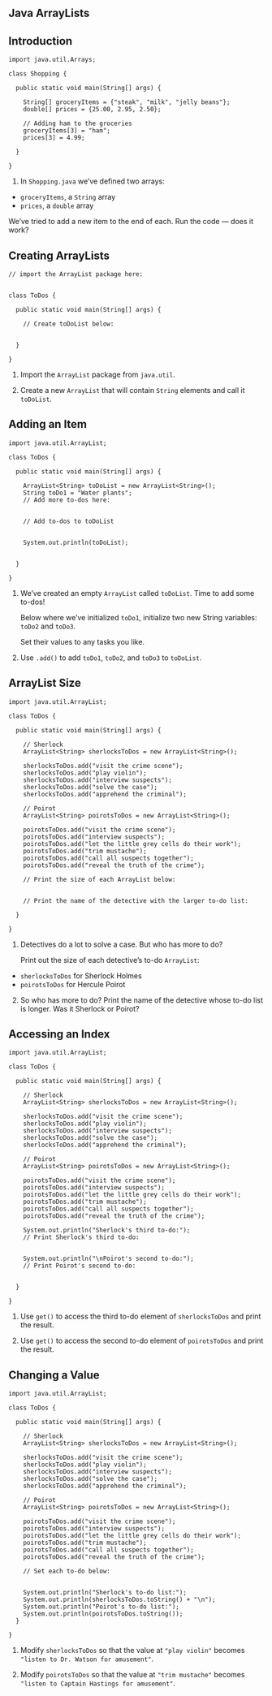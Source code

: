 ## Java ArrayLists

## Introduction

```
import java.util.Arrays;

class Shopping {
  
  public static void main(String[] args) {
    
    String[] groceryItems = {"steak", "milk", "jelly beans"};
    double[] prices = {25.00, 2.95, 2.50};
    
    // Adding ham to the groceries
    groceryItems[3] = "ham";
    prices[3] = 4.99;
    
  }
  
}
```

1. In `Shopping.java` we’ve defined two arrays:

* `groceryItems`, a `String` array
* `prices`, a `double` array

We’ve tried to add a new item to the end of each. Run the code — does it work?

## Creating ArrayLists

```
// import the ArrayList package here:


class ToDos {
  
  public static void main(String[] args) {
    
    // Create toDoList below:
    
    
  }
  
}
```

1. Import the `ArrayList` package from `java.util`.

2. Create a new `ArrayList` that will contain `String` elements and call it `toDoList`.

## Adding an Item

```
import java.util.ArrayList;

class ToDos {
    
  public static void main(String[] args) {
    
    ArrayList<String> toDoList = new ArrayList<String>();
    String toDo1 = "Water plants";
    // Add more to-dos here:
    
    
    // Add to-dos to toDoList
    
    
    System.out.println(toDoList);
      
    
  }
  
}
```

1. We’ve created an empty `ArrayList` called `toDoList`. Time to add some to-dos!

    Below where we’ve initialized `toDo1`, initialize two new String variables: `toDo2` and `toDo3`.

    Set their values to any tasks you like.

2. Use `.add()` to add `toDo1`, `toDo2`, and `toDo3` to `toDoList`.

## ArrayList Size

```
import java.util.ArrayList;

class ToDos {
    
  public static void main(String[] args) {
    
    // Sherlock
    ArrayList<String> sherlocksToDos = new ArrayList<String>();
    
    sherlocksToDos.add("visit the crime scene");
    sherlocksToDos.add("play violin");
    sherlocksToDos.add("interview suspects");
    sherlocksToDos.add("solve the case");
    sherlocksToDos.add("apprehend the criminal");
    
    // Poirot
    ArrayList<String> poirotsToDos = new ArrayList<String>();
    
    poirotsToDos.add("visit the crime scene");
    poirotsToDos.add("interview suspects");
    poirotsToDos.add("let the little grey cells do their work");
    poirotsToDos.add("trim mustache");
    poirotsToDos.add("call all suspects together");
    poirotsToDos.add("reveal the truth of the crime");
    
    // Print the size of each ArrayList below:
    
      
    // Print the name of the detective with the larger to-do list:
    
  }
  
}
```

1. Detectives do a lot to solve a case. But who has more to do?

    Print out the size of each detective’s to-do `ArrayList`:

* `sherlocksToDos` for Sherlock Holmes
* `poirotsToDos` for Hercule Poirot

2. So who has more to do? Print the name of the detective whose to-do list is longer. Was it Sherlock or Poirot?

## Accessing an Index

```
import java.util.ArrayList;

class ToDos {
    
  public static void main(String[] args) {
    
    // Sherlock
    ArrayList<String> sherlocksToDos = new ArrayList<String>();
    
    sherlocksToDos.add("visit the crime scene");
    sherlocksToDos.add("play violin");
    sherlocksToDos.add("interview suspects");
    sherlocksToDos.add("solve the case");
    sherlocksToDos.add("apprehend the criminal");
    
    // Poirot
    ArrayList<String> poirotsToDos = new ArrayList<String>();
    
    poirotsToDos.add("visit the crime scene");
    poirotsToDos.add("interview suspects");
    poirotsToDos.add("let the little grey cells do their work");
    poirotsToDos.add("trim mustache");
    poirotsToDos.add("call all suspects together");
    poirotsToDos.add("reveal the truth of the crime");
    
    System.out.println("Sherlock's third to-do:");
    // Print Sherlock's third to-do:
    
    
    System.out.println("\nPoirot's second to-do:");
    // Print Poirot's second to-do:
    
    
  }
  
}
```

1. Use `get()` to access the third to-do element of `sherlocksToDos` and print the result.

2. Use `get()` to access the second to-do element of `poirotsToDos` and print the result.

## Changing a Value

```
import java.util.ArrayList;

class ToDos {
    
  public static void main(String[] args) {
    
    // Sherlock
    ArrayList<String> sherlocksToDos = new ArrayList<String>();
    
    sherlocksToDos.add("visit the crime scene");
    sherlocksToDos.add("play violin");
    sherlocksToDos.add("interview suspects");
    sherlocksToDos.add("solve the case");
    sherlocksToDos.add("apprehend the criminal");
    
    // Poirot
    ArrayList<String> poirotsToDos = new ArrayList<String>();
    
    poirotsToDos.add("visit the crime scene");
    poirotsToDos.add("interview suspects");
    poirotsToDos.add("let the little grey cells do their work");
    poirotsToDos.add("trim mustache");
    poirotsToDos.add("call all suspects together");
    poirotsToDos.add("reveal the truth of the crime");
    
    // Set each to-do below:
    
    
    System.out.println("Sherlock's to-do list:");
    System.out.println(sherlocksToDos.toString() + "\n");
    System.out.println("Poirot's to-do list:");
    System.out.println(poirotsToDos.toString());
  }
  
}
```

1. Modify `sherlocksToDos` so that the value at `"play violin"` becomes `"listen to Dr. Watson for amusement"`.

2. Modify `poirotsToDos` so that the value at `"trim mustache"` becomes `"listen to Captain Hastings for amusement"`.